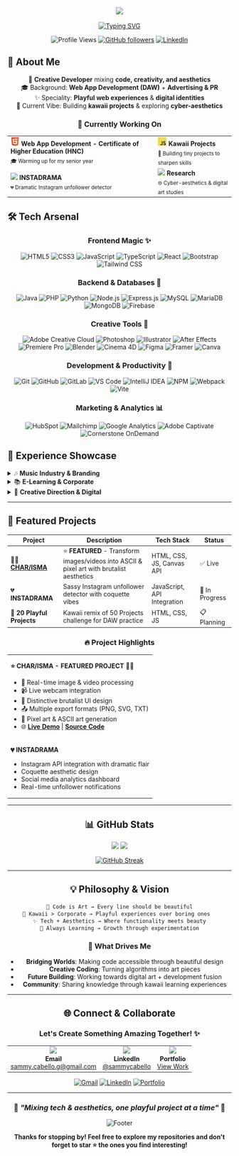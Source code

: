 <div align="center">


<img src="https://res.cloudinary.com/dsy30p7gf/image/upload/v1757183846/Recurso_5sammynegative_dkfi1u.png" width="600"/>

[![Typing SVG](https://readme-typing-svg.demolab.com?font=Fira+Code&size=22&duration=3000&pause=1000&color=ff78b5&center=true&vCenter=true&width=600&lines=Creative+Developer+%26+Designer;Code+%2B+Creativity+%2B+Aesthetics;Building+Playful+Web+Experiences;Exploring+Digital+Art+%26+Game+Studies)](https://git.io/typing-svg)

![Profile Views](https://komarev.com/ghpvc/?username=sammytsukino&color=ff78b5&style=for-the-badge)
[![GitHub followers](https://img.shields.io/github/followers/sammytsukino?style=for-the-badge&color=ff78b5)](https://github.com/sammytsukino)
[![LinkedIn](https://img.shields.io/badge/LinkedIn-Connect-0077B5?style=for-the-badge&logo=linkedin)](https://linkedin.com/in/sammycabello)

</div>

## 🎨 About Me

<div align="center">

🎨 **Creative Developer** mixing **code, creativity, and aesthetics**  
🎓 Background: **Web App Development (DAW)** + **Advertising & PR**  
✨ Speciality: **Playful web experiences** & **digital identities**  
🌸 Current Vibe: Building **kawaii projects** & exploring **cyber-aesthetics**



### 🚀 Currently Working On

<table>
<tr>
<td>
<img src="https://raw.githubusercontent.com/devicons/devicon/master/icons/html5/html5-original.svg" width="20"/> <strong>Web App Development - Certificate of Higher Education (HNC)</strong><br>
<sub>🎓 Warming up for my senior year</sub>
</td>
<td>
<img src="https://raw.githubusercontent.com/devicons/devicon/master/icons/javascript/javascript-original.svg" width="20"/> <strong>Kawaii Projects</strong><br>
<sub>🧩 Building tiny projects to sharpen skills</sub>
</td>
</tr>
<tr>
<td>
<img src="https://github.githubassets.com/images/icons/emoji/unicode/1f494.png" width="20"/> <strong>INSTADRAMA</strong><br>
<sub>💔 Dramatic Instagram unfollower detector</sub>
</td>
<td>
<img src="https://github.githubassets.com/images/icons/emoji/unicode/1f310.png" width="20"/> <strong>Research</strong><br>
<sub>🌐 Cyber-aesthetics & digital art studies</sub>
</td>
</tr>
</table>
</div>


## 🛠️ Tech Arsenal

<div align="center">

### Frontend Magic ✨
![HTML5](https://img.shields.io/badge/HTML5-E34F26?style=for-the-badge&logo=html5&logoColor=white)
![CSS3](https://img.shields.io/badge/CSS3-1572B6?style=for-the-badge&logo=css3&logoColor=white)
![JavaScript](https://img.shields.io/badge/JavaScript-F7DF1E?style=for-the-badge&logo=javascript&logoColor=black)
![TypeScript](https://img.shields.io/badge/TypeScript-3178C6?style=for-the-badge&logo=typescript&logoColor=white)
![React](https://img.shields.io/badge/React-61DAFB?style=for-the-badge&logo=react&logoColor=black)
![Bootstrap](https://img.shields.io/badge/Bootstrap-7952B3?style=for-the-badge&logo=bootstrap&logoColor=white)
![Tailwind CSS](https://img.shields.io/badge/Tailwind_CSS-38B2AC?style=for-the-badge&logo=tailwind-css&logoColor=white)

### Backend & Databases 🔧
![Java](https://img.shields.io/badge/Java-ED8B00?style=for-the-badge&logo=openjdk&logoColor=white)
![PHP](https://img.shields.io/badge/PHP-777BB4?style=for-the-badge&logo=php&logoColor=white)
![Python](https://img.shields.io/badge/Python-3776AB?style=for-the-badge&logo=python&logoColor=white)
![Node.js](https://img.shields.io/badge/Node.js-339933?style=for-the-badge&logo=node.js&logoColor=white)
![Express.js](https://img.shields.io/badge/Express.js-000000?style=for-the-badge&logo=express&logoColor=white)
![MySQL](https://img.shields.io/badge/MySQL-4479A1?style=for-the-badge&logo=mysql&logoColor=white)
![MariaDB](https://img.shields.io/badge/MariaDB-003545?style=for-the-badge&logo=mariadb&logoColor=white)
![MongoDB](https://img.shields.io/badge/MongoDB-47A248?style=for-the-badge&logo=mongodb&logoColor=white)
![Firebase](https://img.shields.io/badge/Firebase-FFCA28?style=for-the-badge&logo=firebase&logoColor=black)

### Creative Tools 🎨
![Adobe Creative Cloud](https://img.shields.io/badge/Adobe%20Creative%20Cloud-DA1F26?style=for-the-badge&logo=Adobe%20Creative%20Cloud&logoColor=white)
![Photoshop](https://img.shields.io/badge/Photoshop-31A8FF?style=for-the-badge&logo=adobe-photoshop&logoColor=white)
![Illustrator](https://img.shields.io/badge/Illustrator-FF9A00?style=for-the-badge&logo=adobe-illustrator&logoColor=white)
![After Effects](https://img.shields.io/badge/After_Effects-9999FF?style=for-the-badge&logo=adobe-after-effects&logoColor=white)
![Premiere Pro](https://img.shields.io/badge/Premiere_Pro-9999FF?style=for-the-badge&logo=adobe-premiere-pro&logoColor=white)
![Blender](https://img.shields.io/badge/blender-F5792A.svg?style=for-the-badge&logo=blender&logoColor=white)
![Cinema 4D](https://img.shields.io/badge/Cinema_4D-011A6A?style=for-the-badge&logo=cinema4d&logoColor=white)
![Figma](https://img.shields.io/badge/figma-F24E1E.svg?style=for-the-badge&logo=figma&logoColor=white)
![Framer](https://img.shields.io/badge/Framer-0055FF?style=for-the-badge&logo=framer&logoColor=white)
![Canva](https://img.shields.io/badge/Canva-00C4CC?style=for-the-badge&logo=canva&logoColor=white)

### Development & Productivity 💼
![Git](https://img.shields.io/badge/git-F05033.svg?style=for-the-badge&logo=git&logoColor=white)
![GitHub](https://img.shields.io/badge/github-181717.svg?style=for-the-badge&logo=github&logoColor=white)
![GitLab](https://img.shields.io/badge/GitLab-FC6D26?style=for-the-badge&logo=gitlab&logoColor=white)
![VS Code](https://img.shields.io/badge/VS_Code-007ACC?style=for-the-badge&logo=visual-studio-code&logoColor=white)
![IntelliJ IDEA](https://img.shields.io/badge/IntelliJ_IDEA-000000?style=for-the-badge&logo=intellij-idea&logoColor=white)
![NPM](https://img.shields.io/badge/npm-CB3837?style=for-the-badge&logo=npm&logoColor=white)
![Webpack](https://img.shields.io/badge/Webpack-8DD6F9?style=for-the-badge&logo=webpack&logoColor=black)
![Vite](https://img.shields.io/badge/Vite-646CFF?style=for-the-badge&logo=vite&logoColor=white)

### Marketing & Analytics 📊
![HubSpot](https://img.shields.io/badge/HubSpot-FF7A59?style=for-the-badge&logo=hubspot&logoColor=white)
![Mailchimp](https://img.shields.io/badge/Mailchimp-FFE01B?style=for-the-badge&logo=mailchimp&logoColor=black)
![Google Analytics](https://img.shields.io/badge/Google_Analytics-E37400?style=for-the-badge&logo=google-analytics&logoColor=white)
![Adobe Captivate](https://img.shields.io/badge/Adobe_Captivate-DA1F26?style=for-the-badge&logo=adobe&logoColor=white)
![Cornerstone OnDemand](https://img.shields.io/badge/Cornerstone-23e571?style=for-the-badge&logoColor=white)
</div>

## 🌟 Experience Showcase

<details>
<summary>🎶 <strong>Music Industry & Branding</strong></summary>

<br>

```
🎵 Warner Music Spain          → Brand identities & campaigns
🎤 Must! Producciones         → Album designs & artist branding
🌟 Creative direction         → Full-scale visual experiences
```

**Highlight**: *Belén Aguilera – SUPERPOP* magazine-style album visuals

</details>

<details>
<summary>📚 <strong>E-Learning & Corporate</strong></summary>

<br>

```
🏢 Accenture Strategy         → Training platform development
💡 Adglow                     → Learning experience design
📦 The Buy Box                → Corporate training solutions
```

**Focus**: Interactive learning experiences & knowledge platforms

</details>

<details>
<summary>🎨 <strong>Creative Direction & Digital</strong></summary>

<br>

```
🛍️ Amazon e-commerce designs  → Product visual optimization
🎯 Full brand identities      → From concept to implementation
📱 Digital campaigns          → Multi-platform creative solutions
```

**Specialty**: Bridging brand strategy with digital execution

</details>

---

## 🌸 Featured Projects

<div align="center">

| Project | Description | Tech Stack | Status |
|---------|-------------|------------|---------|
| 🧙‍♀️ **[CHAR/ISMA](https://github.com/sammytsukino/char-isma)** | ⭐ **FEATURED** - Transform images/videos into ASCII & pixel art with brutalist aesthetics | HTML, CSS, JS, Canvas API | ✅ Live |
| 💔 **INSTADRAMA** | Sassy Instagram unfollower detector with coquette vibes | JavaScript, API Integration | 🚧 In Progress |
| 🎀 **20 Playful Projects** | Kawaii remix of 50 Projects challenge for DAW practice | HTML, CSS, JS | 📋 Planning |



### 🔥 Project Highlights

<table>
<tr>
<td width="100%">

**⭐ CHAR/ISMA - FEATURED PROJECT** 🧙‍♀️
- 🎨 Real-time image & video processing
- 📹 Live webcam integration
- 🖤 Distinctive brutalist UI design
- 📤 Multiple export formats (PNG, SVG, TXT)
- 🎯 Pixel art & ASCII art generation
- 🌐 **[Live Demo](https://github.com/sammytsukino/char-isma)** | **[Source Code](https://github.com/sammytsukino/char-isma)**

</td>
</tr>
<tr>
<td width="100%">

</div>

**💔 INSTADRAMA** 
- Instagram API integration with dramatic flair
- Coquette aesthetic design
- Social media analytics dashboard
- Real-time unfollower notifications

</td>
</tr>
</table>

---

## 📊 GitHub Stats

<div align="center">

<img height="180em" src="https://github-readme-stats.vercel.app/api?username=sammytsukino&show_icons=true&theme=material-palenight&include_all_commits=true&count_private=true&border_color=ff78b5&title_color=ff78b5&icon_color=23e571"/>
<img height="180em" src="https://github-readme-stats.vercel.app/api/top-langs/?username=sammytsukino&layout=compact&langs_count=7&theme=material-palenight&border_color=ff78b5&title_color=ff78b5"/>

</div>

<div align="center">

[![GitHub Streak](https://streak-stats.demolab.com?user=sammytsukino&theme=material-palenight&border=ff78b5&stroke=ff78b5&ring=ff78b5&fire=23e571&currStreakLabel=ff78b5)](https://git.io/streak-stats)

</div>

---

## 💡 Philosophy & Vision

<div align="center">

```
🎨 Code is Art → Every line should be beautiful
🌸 Kawaii > Corporate → Playful experiences over boring ones  
✨ Tech + Aesthetics → Where functionality meets beauty
🚀 Always Learning → Growth through experimentation
```

</div>

### 🎯 What Drives Me

- **Bridging Worlds**: Making code accessible through beautiful design
- **Creative Coding**: Turning algorithms into art pieces
- **Future Building**: Working towards digital art + development fusion
- **Community**: Sharing knowledge through kawaii learning experiences

---

## 🌐 Connect & Collaborate

<div align="center">

### Let's Create Something Amazing Together! ✨

<table>
<tr>
<td align="center">
<img src="https://github.githubassets.com/images/icons/emoji/unicode/1f4e7.png" width="30"><br>
<strong>Email</strong><br>
<a href="mailto:sammy.cabello.g@gmail.com">sammy.cabello.g@gmail.com</a>
</td>
<td align="center">
<img src="https://github.githubassets.com/images/icons/emoji/unicode/1f517.png" width="30"><br>
<strong>LinkedIn</strong><br>
<a href="https://linkedin.com/in/sammycabello">@sammycabello</a>
</td>
<td align="center">
<img src="https://github.githubassets.com/images/icons/emoji/unicode/1f310.png" width="30"><br>
<strong>Portfolio</strong><br>
<a href="https://readymag.website/u2268447706/sammycabello/">View Work</a>
</td>
</tr>
</table>

[![Gmail](https://img.shields.io/badge/Gmail-D14836?style=for-the-badge&logo=gmail&logoColor=white)](mailto:sammy.cabello.g@gmail.com)
[![LinkedIn](https://img.shields.io/badge/linkedin-0077B5.svg?style=for-the-badge&logo=linkedin&logoColor=white)](https://linkedin.com/in/sammycabello)
[![Portfolio](https://img.shields.io/badge/Portfolio-ff78b5?style=for-the-badge&logo=About.me&logoColor=white)](https://readymag.website/u2268447706/sammycabello/)

</div>

---

<div align="center">

### 🌸 *"Mixing tech & aesthetics, one playful project at a time"* 🌸

![Footer](https://res.cloudinary.com/dsy30p7gf/image/upload/v1757160955/sparkles_ux8bpa.png)

**Thanks for stopping by! Feel free to explore my repositories and don't forget to star ⭐ the ones you find interesting!**

</div>
